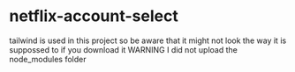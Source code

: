 # netflix-account-select
tailwind is used in this project so be aware that it might not look the way it is suppossed to if you download it
WARNING I did not upload the node_modules folder
